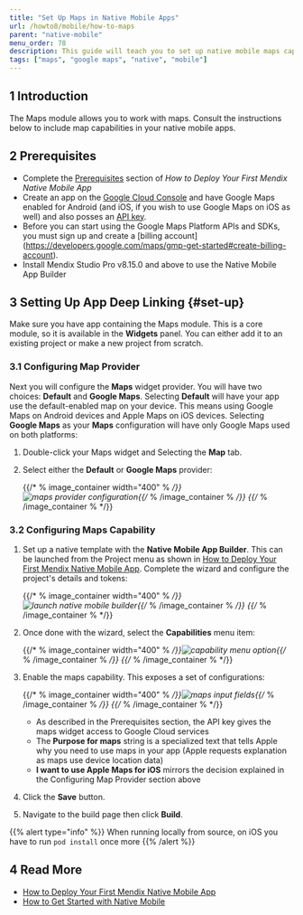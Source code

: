 ```yaml
---
title: "Set Up Maps in Native Mobile Apps"
url: /howto8/mobile/how-to-maps
parent: "native-mobile"
menu_order: 78
description: This guide will teach you to set up native mobile maps capabilities for Android and Apple devices.
tags: ["maps", "google maps", "native", "mobile"]
---
```


## 1 Introduction

The Maps module allows you to work with maps. Consult the instructions below to include map capabilities in your native mobile apps.

## 2 Prerequisites

* Complete the [Prerequisites](/howto8/mobile/deploying-native-app#prerequisites) section of *How to Deploy Your First Mendix Native Mobile App*
* Create an app on the [Google Cloud Console](https://console.cloud.google.com/google/maps-apis/overview) and have Google Maps enabled for Android (and iOS, if you wish to use Google Maps on iOS as well) and also posses an [API key](https://developers.google.com/maps/documentation/android-sdk/get-api-key). 
* Before you can start using the Google Maps Platform APIs and SDKs, you must sign up and create a [billing account] (https://developers.google.com/maps/gmp-get-started#create-billing-account).
* Install Mendix Studio Pro v8.15.0 and above to use the Native Mobile App Builder

## 3 Setting Up App Deep Linking {#set-up}

Make sure you have app containing the Maps module. This is a core module, so it is available in the **Widgets** panel. You can either add it to an existing project or make a new project from scratch. 

### 3.1 Configuring Map Provider

Next you will configure the **Maps** widget provider. You will have two choices: **Default** and **Google Maps**. Selecting **Default** will have your app use the default-enabled map on your device. This means using Google Maps on Android devices and Apple Maps on iOS devices. Selecting **Google Maps** as your **Maps** configuration will have only Google Maps used on both platforms:

1. Double-click your Maps widget and Selecting the **Map** tab. 
1. Select either the **Default** or **Google Maps** provider:

	{{/* % image_container width="400" % */}}![maps provider configuration](/attachments/howto8/mobile/native-mobile/how-to-maps/maps-provider-configuration.png){{/* % /image_container % */}}
{{/* % /image_container % */}}
### 3.2 Configuring Maps Capability 

1. Set up a native template with the **Native Mobile App Builder**. This can be launched from the Project menu as shown in [How to Deploy Your First Mendix Native Mobile App](/howto8/mobile/deploying-native-app). Complete the wizard and configure the project's details and tokens:

	{{/* % image_container width="400" % */}}![launch native mobile builder](/attachments/howto8/mobile/native-mobile/how-to-maps/launch-native-mobile-app-builder.png){{/* % /image_container % */}}
{{/* % /image_container % */}}
1. Once done with the wizard, select the **Capabilities** menu item:

	{{/* % image_container width="400" % */}}![capability menu option](/attachments/howto8/mobile/native-mobile/how-to-maps/capability-menu-option.png){{/* % /image_container % */}}
{{/* % /image_container % */}}
1. Enable the maps capability. This exposes a set of configurations:
   
	{{/* % image_container width="400" % */}}![maps input fields](/attachments/howto8/mobile/native-mobile/how-to-maps/maps-input-fields.png){{/* % /image_container % */}}
{{/* % /image_container % */}}
	* As described in the Prerequisites section, the API key gives the maps widget access to Google Cloud services
	* The **Purpose for maps** string is a specialized text that tells Apple why you need to use maps in your app (Apple requests explanation as maps use device location data)
	* **I want to use Apple Maps for iOS** mirrors the decision explained in the Configuring Map Provider section above
   
1. Click the **Save** button. 
1. Navigate to the build page then click **Build**.

{{% alert type="info" %}}
When running locally from source, on iOS you have to run `pod install` once more
{{% /alert %}}


## 4 Read More

* [How to Deploy Your First Mendix Native Mobile App](/howto8/mobile/deploying-native-app)
* [How to Get Started with Native Mobile](/howto8/mobile/getting-started-with-native-mobile)
